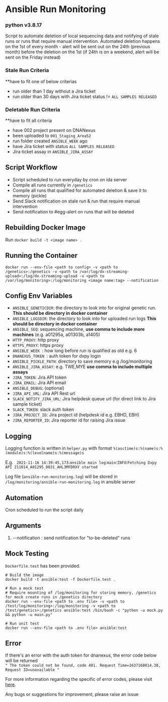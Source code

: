 # Ansible Run Monitoring
### python v3.8.17

Script to automate deletion of local sequencing data and notifying of stale runs or runs that require manual intervention.
Automated deletion happens on the 1st of every month - alert will be sent out on the 24th (previous month) before the deletion on the 1st (if 24th is on a weekend, alert will be sent on the Friday instead)


### Stale Run Criteria
**have to fit one of below criterias
- run older than 1 day without a Jira ticket
- run older than 30 days with Jira ticket status != `ALL SAMPLES RELEASED`

### Deletable Run Criteria
**have to fit all criteria
- have 002 project present on DNANexus
- been uploaded to `001_Staging_Area52`
- run folder created `ANSIBLE_WEEK` ago
- have Jira ticket with status `ALL SAMPLES RELEASED`
- Jira ticket assay in `ANSIBLE_JIRA_ASSAY`


## Script Workflow

- Script scheduled to run everyday by cron on ida server
- Compile all runs currently in `/genetics`
- Compile all runs that qualified for automated deletion & save it to memory (pickle)
- Send Slack notification on stale run & run that require manual intervention
- Send notification to #egg-alert on runs that will be deleted

## Rebuilding Docker Image

Run `docker build -t <image name> .`

## Running the Container
```
docker run --env-file <path to config> -v <path to /genetics>:/genetics -v <path to /var/log/dx-streaming-upload>:/log/dx-streaming-upload -v <path to /var/log/monitoring>:/log/monitoring <image name:tag> --notification
```

## Config Env Variables

- `ANSIBLE_GENETICDIR`: the directory to look into for original genetic run. **This should be directory in docker container**
- `ANSIBLE_LOGSDIR`: the directory to look into for uploaded run logs **This should be directory in docker container**
- `ANSIBLE_SEQ`: sequencing machine, **use comma to include more machines** (e.g. a01295a, a01303b, a1405)
- `HTTP_PROXY`: http proxy
- `HTTPS_PROXY`: https proxy
- `ANSIBLE_WEEK `: how long before run is qualified as old e.g. 6 
- `DNANEXUS_TOKEN `: auth token for dxpy login
- `ANSIBLE_PICKLE_PATH`: directory to save memory e.g /log/monitoring
- `ANSIBLE_JIRA_ASSAY`: e.g. TWE,MYE **use comma to include multiple assays**
- `JIRA_TOKEN`: Jira API token
- `JIRA_EMAIL`: Jira API email
- `ANSIBLE_DEBUG`: (optional)
- `JIRA_API_URL`: Jira API Rest url
- `SLACK_NOTIFY_JIRA_URL`: Jira helpdesk queue url (for direct link to Jira sample ticket)
- `SLACK_TOKEN`: slack auth token
- `JIRA_PROJECT_ID`: Jira project id (helpdesk id e.g. EBHD, EBH)
- `JIRA_REPORTER_ID`: Jira reporter id for raising Jira issue

## Logging

Logging function is written in ` helper.py ` with format ` %(asctime)s:%(name)s:%(module)s:%(levelname)s:%(message)s `

E.g. ``` 2021-11-16 14:39:45,173```:```ansible main log```:```main```:```INFO```:```Fetching Dxpy API 211014_A01295_0031_AHL3MFDRXY started ```

Log file (``` ansible-run-monitoring.log ```) will be stored in ``` /log/monitoring/ansible-run-monitoring.log ``` in ansible server

## Automation

Cron scheduled to run the script daily

## Arguments
1. --notification : send notification for "to-be-deleted" runs


## Mock Testing

`Dockerfile.test` has been provided.

```
# Build the image
docker build -t ansible:test -f Dockerfile.test .

# Run a mock test
# Require mounting of /log/monitoring for storing memory, /genetics for mock create runs in /genetics directory
docker run --env-file <path to .env file> -v <path to /test/log/monitoring>:/log/monitoring -v <path to /test/genetics>:/genetics ansible:test /bin/bash -c "python -u mock.py && python -u main.py"

# Run unit test
docker run --env-file <path to .env file> ansible:test
```

## Error

If there's an error with the auth token for dnanexus, the error code below will be returned\
`" The token could not be found, code 401. Request Time=1637168014.38, Request ID=unavailable "`

For more information regarding the specific of error codes, please visit [here](https://documentation.dnanexus.com/developer/api/protocols).

Any bugs or suggestions for improvement, please raise an issue
